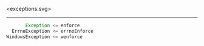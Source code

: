 <!-- ##### Exceptions -->

<exceptions.svg>

---

```d
       Exception <= enforce
  ErrnoException <= errnoEnforce
WindowsException <= wenforce
```
